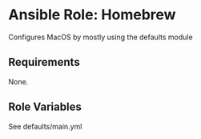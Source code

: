 # Ansible Role: Homebrew

Configures MacOS by mostly using the defaults module

## Requirements

None.

## Role Variables

See defaults/main.yml
